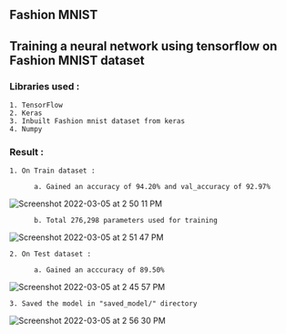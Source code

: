 
## Fashion MNIST 

## Training a neural network using tensorflow on Fashion MNIST dataset

### Libraries used : 

    1. TensorFlow 
    2. Keras
    3. Inbuilt Fashion mnist dataset from keras 
    4. Numpy


### Result : 
    1. On Train dataset : 
    
          a. Gained an accuracy of 94.20% and val_accuracy of 92.97%
![Screenshot 2022-03-05 at 2 50 11 PM](https://user-images.githubusercontent.com/63935255/156877072-e28a211b-b484-40f6-8813-3f9fb8a141a7.png)
            
          b. Total 276,298 parameters used for training
![Screenshot 2022-03-05 at 2 51 47 PM](https://user-images.githubusercontent.com/63935255/156877133-a2a698fc-362a-4f75-b388-5b73fdf11012.png)


    2. On Test dataset :
    
          a. Gained an acccuracy of 89.50%
![Screenshot 2022-03-05 at 2 45 57 PM](https://user-images.githubusercontent.com/63935255/156877196-59aaabf8-85bb-45e5-95a3-ad3ef3b07002.png)


    3. Saved the model in "saved_model/" directory 
![Screenshot 2022-03-05 at 2 56 30 PM](https://user-images.githubusercontent.com/63935255/156877277-79fa7d0e-caff-4990-b7e2-9c0376e26446.png)


